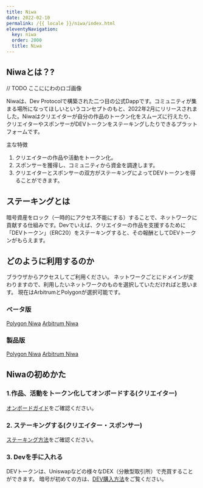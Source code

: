 ```yaml
---
title: Niwa
date: 2022-02-10
permalink: /{{ locale }}/niwa/index.html
eleventyNavigation:
  key: niwa
  order: 2000
  title: Niwa
---
```


## Niwaとは？?

// TODO ここににわのロゴ画像

Niwaは、Dev Protocolで構築された二つ目の公式Dappです。コミュニティが集まる場所になってほしいというコンセプトのもと、2022年2月にリリースされました。Niwaはクリエイターが自分の作品のトークン化をスムーズに行えたり、クリエイターやスポンサーがDEVトークンをステーキングしたりできるプラットフォームです。


主な特徴

1. クリエイターの作品や活動をトークン化。
2. スポンサーを獲得し、コミュニティから資金を調達します。
3. クリエイターとスポンサーの双方がステーキングによってDEVトークンを得ることができます。

## ステーキングとは

暗号資産をロック（一時的にアクセス不能にする）することで、ネットワークに貢献する仕組みです。Devでいえば、クリエイターの作品を支援するために「DEVトークン」（ERC20）をステーキングすると、その報酬としてDEVトークンがもらえます。

## どのように利用するのか

ブラウザからアクセスしてご利用ください。
ネットワークごとにドメインが変わりますので、利用したいネットワークのものを選択していただければと思います。
現在はArbitrumとPolygonが選択可能です。

### ベータ版
[Polygon Niwa](https://polygon.niwa-beta.devprotocol.xyz)
[Arbitrum Niwa](https://arbitrum.niwa-beta.devprotocol.xyz)

### 製品版
[Polygon Niwa](https://polygon.niwa.xyz/)
[Arbitrum Niwa](https://arbitrum.niwa.xyz/)


## Niwaの初めかた

### 1.作品、活動をトークン化してオンボードする(クリエイター)
[オンボードガイド](/niwa/onboard-guide/)をご確認ください。

### 2. ステーキングする(クリエイター・スポンサー)
[ステーキング方法](/niwa/how-to-stake/)をご確認ください。

### 3. Devを手に入れる

DEVトークンは、Uniswapなどの様々なDEX（分散型取引所）で売買することができます。
暗号が初めての方は、[DEV購入方法](/stakes-social/how-to-buy/)をご覧ください。
